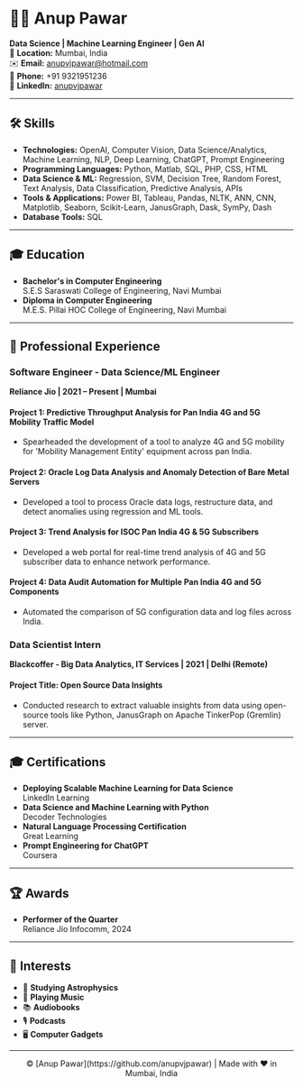 # 👨‍💻 Anup Pawar

**Data Science | Machine Learning Engineer | Gen AI**  
📍 **Location:** Mumbai, India  
✉️ **Email:** [anupvjpawar@hotmail.com](mailto:anupvjpawar@hotmail.com)  
📱 **Phone:** +91 9321951236  
🔗 **LinkedIn:** [anupvjpawar](https://linkedin.com/in/anupvjpawar)  

---

## 🛠️ **Skills**
- **Technologies:** OpenAI, Computer Vision, Data Science/Analytics, Machine Learning, NLP, Deep Learning, ChatGPT, Prompt Engineering
- **Programming Languages:** Python, Matlab, SQL, PHP, CSS, HTML
- **Data Science & ML:** Regression, SVM, Decision Tree, Random Forest, Text Analysis, Data Classification, Predictive Analysis, APIs
- **Tools & Applications:** Power BI, Tableau, Pandas, NLTK, ANN, CNN, Matplotlib, Seaborn, Scikit-Learn, JanusGraph, Dask, SymPy, Dash
- **Database Tools:** SQL

---

## 🎓 **Education**
- **Bachelor's in Computer Engineering**  
  S.E.S Saraswati College of Engineering, Navi Mumbai
- **Diploma in Computer Engineering**  
  M.E.S. Pillai HOC College of Engineering, Navi Mumbai

---

## 💼 **Professional Experience**

### **Software Engineer - Data Science/ML Engineer**  
**Reliance Jio | 2021 – Present | Mumbai**

#### **Project 1: Predictive Throughput Analysis for Pan India 4G and 5G Mobility Traffic Model**
- Spearheaded the development of a tool to analyze 4G and 5G mobility for 'Mobility Management Entity' equipment across pan India.


#### **Project 2: Oracle Log Data Analysis and Anomaly Detection of Bare Metal Servers**
- Developed a tool to process Oracle data logs, restructure data, and detect anomalies using regression and ML tools.


#### **Project 3: Trend Analysis for ISOC Pan India 4G & 5G Subscribers**
- Developed a web portal for real-time trend analysis of 4G and 5G subscriber data to enhance network performance.


#### **Project 4: Data Audit Automation for Multiple Pan India 4G and 5G Components**
- Automated the comparison of 5G configuration data and log files across India.


### **Data Scientist Intern**  
**Blackcoffer - Big Data Analytics, IT Services | 2021 | Delhi (Remote)**

#### **Project Title: Open Source Data Insights**
- Conducted research to extract valuable insights from data using open-source tools like Python, JanusGraph on Apache TinkerPop (Gremlin) server. 

---

## 🎓 **Certifications**
- **Deploying Scalable Machine Learning for Data Science**  
  LinkedIn Learning
- **Data Science and Machine Learning with Python**  
  Decoder Technologies
- **Natural Language Processing Certification**  
  Great Learning
- **Prompt Engineering for ChatGPT**  
  Coursera

---

## 🏆 **Awards**
- **Performer of the Quarter**  
  Reliance Jio Infocomm, 2024

---

## 🎯 **Interests**
- 🌌 **Studying Astrophysics**
- 🎵 **Playing Music**
- 📚 **Audiobooks**
- 🎙️ **Podcasts**
- 🖥️ **Computer Gadgets**

---

<div align="center">
    © [Anup Pawar](https://github.com/anupvjpawar) | Made with ❤️ in Mumbai, India
</div>
